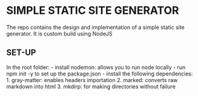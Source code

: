 # SIMPLE STATIC SITE GENERATOR
The repo contains the design and implementation of a simple static site generator.
It is custom build using NodeJS

## SET-UP
In the root folder:
    - install nodemon: allows you to run node locally
    - run npm init -y to set up the package.json
    - install the following dependencies:
        1. gray-matter: enables headers importation
        2. marked: converts raw markdown into html
        3. mkdirp: for making directories without failure